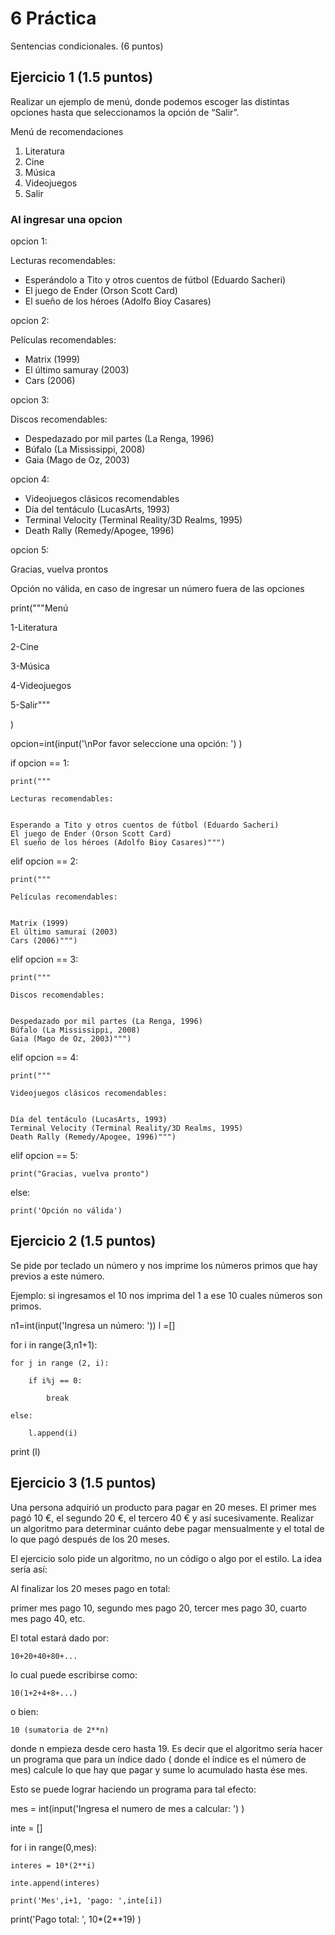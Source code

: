 # 6 Práctica 
Sentencias condicionales. (6 puntos)

## Ejercicio 1 (1.5 puntos)
Realizar un ejemplo de menú, donde podemos escoger las distintas opciones
hasta que seleccionamos la opción de “Salir”.

Menú de recomendaciones
1. Literatura
2. Cine
3. Música
4. Videojuegos
5. Salir

### Al ingresar una opcion
opcion 1:

Lecturas recomendables:

* Esperándolo a Tito y otros cuentos de fútbol (Eduardo
Sacheri)
* El juego de Ender (Orson Scott Card)
* El sueño de los héroes (Adolfo Bioy Casares)

opcion 2:

Películas recomendables:

* Matrix (1999)
* El último samuray (2003)
* Cars (2006)

opcion  3:

Discos recomendables:

* Despedazado por mil partes (La Renga, 1996)
* Búfalo (La Mississippi, 2008)
* Gaia (Mago de Oz, 2003)

opcion 4:

* Videojuegos clásicos recomendables
* Día del tentáculo (LucasArts, 1993)
* Terminal Velocity (Terminal Reality/3D Realms, 1995)
* Death Rally (Remedy/Apogee, 1996)

opcion  5:

Gracias, vuelva prontos

Opción no válida, en caso de ingresar un número fuera de las opciones

print("""Menú

1-Literatura

2-Cine

3-Música

4-Videojuegos

5-Salir"""

)


opcion=int(input('\nPor favor seleccione una opción: ') )


if opcion == 1:

    print("""
    
    Lecturas recomendables:
    
    
    Esperando a Tito y otros cuentos de fútbol (Eduardo Sacheri)
    El juego de Ender (Orson Scott Card)
    El sueño de los héroes (Adolfo Bioy Casares)""")
    
elif opcion == 2:

    print(""" 
    
    Películas recomendables:
    
    
    Matrix (1999)
    El último samurai (2003)
    Cars (2006)""")
    
elif opcion == 3:

    print("""   
    
    Discos recomendables:
    

    Despedazado por mil partes (La Renga, 1996)
    Búfalo (La Mississippi, 2008)
    Gaia (Mago de Oz, 2003)""")
    
elif opcion == 4:

    print("""
    
    Videojuegos clásicos recomendables:
    
    
    Día del tentáculo (LucasArts, 1993)
    Terminal Velocity (Terminal Reality/3D Realms, 1995)
    Death Rally (Remedy/Apogee, 1996)""")
    
elif opcion == 5:

    print("Gracias, vuelva pronto")
    
else:

    print('Opción no válida')
    



## Ejercicio 2 (1.5 puntos)
Se pide por teclado un número y nos imprime los números primos que hay previos a este número.

Ejemplo: si ingresamos el 10 nos imprima del 1 a ese 10 cuales números son primos.


n1=int(input('Ingresa un número: '))
l =[]

for i in range(3,n1+1):

    for j in range (2, i):
    
        if i%j == 0:
        
            break
            
    else:
    
        l.append(i)
        
print (l)  


## Ejercicio 3 (1.5 puntos)
Una persona adquirió un producto para pagar en 20 meses. El primer mes pagó
10 €, el segundo 20 €, el tercero 40 € y así sucesivamente. Realizar un algoritmo
para determinar cuánto debe pagar mensualmente y el total de lo que pagó
después de los 20 meses.


El ejercicio solo pide un algoritmo, no un código o algo por el estilo. La idea sería así:

Al finalizar los 20 meses pago en total:

primer mes pago 10, segundo mes pago 20, tercer mes pago 30, cuarto mes pago 40, etc.

El total estará dado por:

    10+20+40+80+...
    
    
lo cual puede escribirse como:

    10(1+2+4+8+...)
    
o bien:

    10 (sumatoria de 2**n)
    
    
donde n empieza desde cero hasta 19. Es decir que el algoritmo sería hacer un programa que para un índice dado ( donde el índice es el número de mes)
calcule lo que hay que pagar y sume lo acumulado hasta ése mes.

Esto se puede lograr haciendo un programa para tal efecto:

mes = int(input('Ingresa el numero de mes a calcular: ') )

inte = []

for i in range(0,mes):

    interes = 10*(2**i)
    
    inte.append(interes)
    
    print('Mes',i+1, 'pago: ',inte[i])
    
print('Pago total: ', 10*(2**19) )


